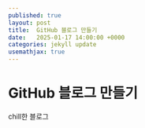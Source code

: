 ```yaml
---
published: true
layout: post
title:  GitHub 블로그 만들기
date:   2025-01-17 14:00:00 +0000
categories: jekyll update
usemathjax: true
---
```


# GitHub 블로그 만들기
chill한 블로그
